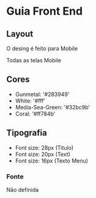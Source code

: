 # Guia Front End

## Layout

O desing é feito para Mobile

Todas as telas Mobile

## Cores

- Gunmetal: '#283949'
- White: '#fff'
- Media-Sea-Green: '#32bc9b'
- Coral: '#ff784b'


## Tipografia

- Font size: 28px (Titulo)
- Font size: 20px (Text)
- Font size: 16px (Texto Menu)

### Fonte

Não definida